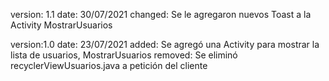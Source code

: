 version: 1.1
date: 30/07/2021
changed: Se le agregaron nuevos Toast a la Activity MostrarUsuarios

version:1.0
date: 23/07/2021
added: Se agregó una Activity para mostrar la lista de usuarios, MostrarUsuarios
removed: Se eliminó recyclerViewUsuarios.java a petición del cliente
